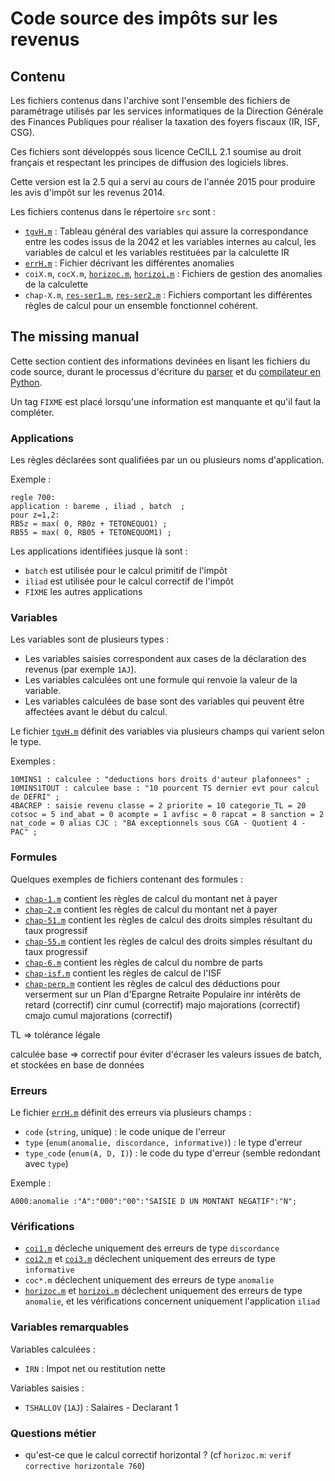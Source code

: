 # Code source des impôts sur les revenus

## Contenu

Les fichiers contenus dans l'archive sont l'ensemble des fichiers de paramétrage utilisés par les services informatiques de la Direction Générale des Finances Publiques pour réaliser la taxation des foyers fiscaux (IR, ISF, CSG).

Ces fichiers sont développés sous licence CeCILL 2.1 soumise au droit français et respectant les principes de diffusion des logiciels libres.

Cette version est la 2.5 qui a servi au cours de l'année 2015 pour produire les avis d'impôt sur les revenus 2014.

Les fichiers contenus dans le répertoire `src` sont :

- [`tgvH.m`](src/tgvH.m) : Tableau général des variables qui assure la correspondance entre les codes issus de la 2042 et les variables internes au calcul, les variables de calcul et les variables restituées par la calculette IR
- [`errH.m`](src/errH.m) : Fichier décrivant les différentes anomalies
- `coiX.m`, `cocX.m`, [`horizoc.m`](src/horizoc.m), [`horizoi.m`](src/horizoi.m) : Fichiers de gestion des anomalies de la calculette
- `chap-X.m`, [`res-ser1.m`](src/res-ser1.m), [`res-ser2.m`](src/res-ser2.m) : Fichiers comportant les différentes règles de calcul pour un ensemble fonctionnel cohérent.

## The missing manual

Cette section contient des informations devinées en lisant les fichiers du code source, durant le processus d'écriture du [parser](https://git.framasoft.org/openfisca/calculette-impots-m-language-parser) et du [compilateur en Python](https://git.framasoft.org/openfisca/calculette-impots-python).

Un tag `FIXME` est placé lorsqu'une information est manquante et qu'il faut la compléter.

### Applications

Les règles déclarées sont qualifiées par un ou plusieurs noms d'application.

Exemple :

```impots-m
regle 700:
application : bareme , iliad , batch  ;
pour z=1,2:
RB5z = max( 0, RB0z + TETONEQUO1) ;
RB55 = max( 0, RB05 + TETONEQUOM1) ;
```

Les applications identifiées jusque là sont :

- `batch` est utilisée pour le calcul primitif de l'impôt
- `iliad` est utilisée pour le calcul correctif de l'impôt
- `FIXME` les autres applications

### Variables

Les variables sont de plusieurs types :

- Les variables saisies correspondent aux cases de la déclaration des revenus (par exemple `1AJ`).
- Les variables calculées ont une formule qui renvoie la valeur de la variable.
- Les variables calculées de base sont des variables qui peuvent être affectées avant le début du calcul.

Le fichier [`tgvH.m`](src/tgvH.m) définit des variables via plusieurs champs qui varient selon le type.

Exemples :

```impots-m
10MINS1 : calculee : "deductions hors droits d'auteur plafonnees" ;
10MINS1TOUT : calculee base : "10 pourcent TS dernier evt pour calcul de DEFRI" ;
4BACREP : saisie revenu classe = 2 priorite = 10 categorie_TL = 20 cotsoc = 5 ind_abat = 0 acompte = 1 avfisc = 0 rapcat = 8 sanction = 2 nat_code = 0 alias CJC : "BA exceptionnels sous CGA - Quotient 4 - PAC" ;
```

### Formules

Quelques exemples de fichiers contenant des formules :

- [`chap-1.m`](src/chap-1.m) contient les règles de calcul du montant net à payer
- [`chap-2.m`](src/chap-2.m) contient les règles de calcul du montant net à payer
- [`chap-51.m`](src/chap-51.m) contient les règles de calcul des droits simples résultant du taux progressif
- [`chap-55.m`](src/chap-55.m) contient les règles de calcul des droits simples résultant du taux progressif
- [`chap-6.m`](src/chap-6.m) contient les règles de calcul du nombre de parts
- [`chap-isf.m`](src/chap-isf.m) contient les règles de calcul de l'ISF
- [`chap-perp.m`](src/chap-perp.m) contient les règles de calcul des déductions pour verserment sur un Plan d'Epargne Retraite Populaire
inr intérêts de retard (correctif)
cinr cumul  (correctif)
majo majorations (correctif)
cmajo cumul majorations (correctif)

TL => tolérance légale

calculée base => correctif pour éviter d'écraser les valeurs issues de batch, et stockées en base de données

### Erreurs

Le fichier [`errH.m`](src/errH.m) définit des erreurs via plusieurs champs :

- `code` (`string`, unique) : le code unique de l'erreur
- `type` (`enum(anomalie, discordance, informative)`) : le type d'erreur
- `type_code` (`enum(A, D, I)`) : le code du type d'erreur (semble redondant avec `type`)

Exemple :

```impots-m
A000:anomalie :"A":"000":"00":"SAISIE D UN MONTANT NEGATIF":"N";
```

### Vérifications

- [`coi1.m`](src/coi1.m) décleche uniquement des erreurs de type `discordance`
- [`coi2.m`](src/coi2.m) et [`coi3.m`](src/coi3.m) déclechent uniquement des erreurs de type `informative`
- `coc*.m` déclechent uniquement des erreurs de type `anomalie`
- [`horizoc.m`](src/horizoc.m) et [`horizoi.m`](src/horizoi.m) déclechent uniquement des erreurs de type `anomalie`, et les vérifications concernent uniquement l'application `iliad`

### Variables remarquables

Variables calculées :

- `IRN` : Impot net ou restitution nette

Variables saisies :

- `TSHALLOV` (`1AJ`) : Salaires - Declarant 1

### Questions métier

- qu'est-ce que le calcul correctif horizontal ? (cf `horizoc.m`: `verif corrective horizontale 760`)
